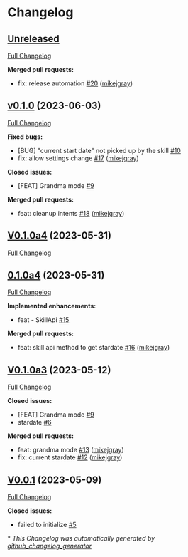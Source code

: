 # Changelog

## [Unreleased](https://github.com/OpenVoiceOS/ovos-skill-easter-eggs/tree/HEAD)

[Full Changelog](https://github.com/OpenVoiceOS/ovos-skill-easter-eggs/compare/v0.1.0...HEAD)

**Merged pull requests:**

- fix: release automation [\#20](https://github.com/OpenVoiceOS/ovos-skill-easter-eggs/pull/20) ([mikejgray](https://github.com/mikejgray))

## [v0.1.0](https://github.com/OpenVoiceOS/ovos-skill-easter-eggs/tree/v0.1.0) (2023-06-03)

[Full Changelog](https://github.com/OpenVoiceOS/ovos-skill-easter-eggs/compare/V0.1.0a4...v0.1.0)

**Fixed bugs:**

- \[BUG\] "current start date" not picked up by the skill [\#10](https://github.com/OpenVoiceOS/ovos-skill-easter-eggs/issues/10)
- fix: allow settings change [\#17](https://github.com/OpenVoiceOS/ovos-skill-easter-eggs/pull/17) ([mikejgray](https://github.com/mikejgray))

**Closed issues:**

- \[FEAT\] Grandma mode [\#9](https://github.com/OpenVoiceOS/ovos-skill-easter-eggs/issues/9)

**Merged pull requests:**

- feat: cleanup intents [\#18](https://github.com/OpenVoiceOS/ovos-skill-easter-eggs/pull/18) ([mikejgray](https://github.com/mikejgray))

## [V0.1.0a4](https://github.com/OpenVoiceOS/ovos-skill-easter-eggs/tree/V0.1.0a4) (2023-05-31)

[Full Changelog](https://github.com/OpenVoiceOS/ovos-skill-easter-eggs/compare/0.1.0a4...V0.1.0a4)

## [0.1.0a4](https://github.com/OpenVoiceOS/ovos-skill-easter-eggs/tree/0.1.0a4) (2023-05-31)

[Full Changelog](https://github.com/OpenVoiceOS/ovos-skill-easter-eggs/compare/V0.1.0a3...0.1.0a4)

**Implemented enhancements:**

- feat - SkillApi [\#15](https://github.com/OpenVoiceOS/ovos-skill-easter-eggs/issues/15)

**Merged pull requests:**

- feat: skill api method to get stardate [\#16](https://github.com/OpenVoiceOS/ovos-skill-easter-eggs/pull/16) ([mikejgray](https://github.com/mikejgray))

## [V0.1.0a3](https://github.com/OpenVoiceOS/ovos-skill-easter-eggs/tree/V0.1.0a3) (2023-05-12)

[Full Changelog](https://github.com/OpenVoiceOS/ovos-skill-easter-eggs/compare/V0.0.1...V0.1.0a3)

**Closed issues:**

- \[FEAT\] Grandma mode [\#9](https://github.com/OpenVoiceOS/ovos-skill-easter-eggs/issues/9)
- stardate [\#6](https://github.com/OpenVoiceOS/ovos-skill-easter-eggs/issues/6)

**Merged pull requests:**

- feat: grandma mode [\#13](https://github.com/OpenVoiceOS/ovos-skill-easter-eggs/pull/13) ([mikejgray](https://github.com/mikejgray))
- fix: current stardate [\#12](https://github.com/OpenVoiceOS/ovos-skill-easter-eggs/pull/12) ([mikejgray](https://github.com/mikejgray))

## [V0.0.1](https://github.com/OpenVoiceOS/ovos-skill-easter-eggs/tree/V0.0.1) (2023-05-09)

[Full Changelog](https://github.com/OpenVoiceOS/ovos-skill-easter-eggs/compare/0.0.1...V0.0.1)

**Closed issues:**

- failed to initialize [\#5](https://github.com/OpenVoiceOS/ovos-skill-easter-eggs/issues/5)



\* *This Changelog was automatically generated by [github_changelog_generator](https://github.com/github-changelog-generator/github-changelog-generator)*

